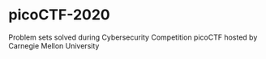 # picoCTF-2020
Problem sets solved during Cybersecurity Competition picoCTF hosted by Carnegie Mellon University 

